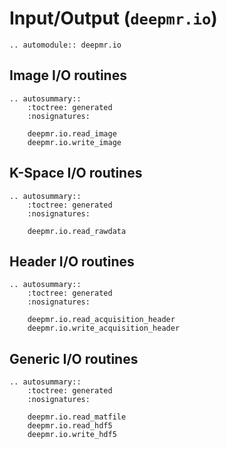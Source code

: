 # Input/Output (`deepmr.io`)

```{eval-rst}
.. automodule:: deepmr.io
```

## Image I/O routines
```{eval-rst}
.. autosummary::
	:toctree: generated
	:nosignatures:
	
	deepmr.io.read_image
	deepmr.io.write_image
```

## K-Space I/O routines
```{eval-rst}
.. autosummary::
	:toctree: generated
	:nosignatures:
	
	deepmr.io.read_rawdata
```

## Header I/O routines

```{eval-rst}
.. autosummary::
	:toctree: generated
	:nosignatures:
	
	deepmr.io.read_acquisition_header
    deepmr.io.write_acquisition_header
```

## Generic I/O routines
```{eval-rst}
.. autosummary::
	:toctree: generated
	:nosignatures:
	
	deepmr.io.read_matfile
	deepmr.io.read_hdf5
	deepmr.io.write_hdf5
```
